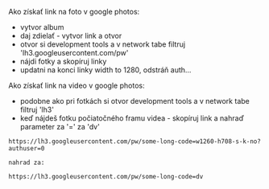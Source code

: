 Ako získať link na foto v google photos:

- vytvor album
- daj zdielať - vytvor link a otvor
- otvor si development tools a v network tabe filtruj 'lh3.googleusercontent.com/pw'
- nájdi fotky a skopíruj linky
- updatni na konci linky width to 1280, odstráň auth...

Ako získať link na video v google photos:

- podobne ako pri fotkách si otvor development tools a v network tabe filtruj 'lh3'
- keď nájdeš fotku počiatočného framu videa - skopíruj link a nahraď parameter za '=' za 'dv'

```
https://lh3.googleusercontent.com/pw/some-long-code=w1260-h708-s-k-no?authuser=0

nahrad za:

https://lh3.googleusercontent.com/pw/some-long-code=dv
```